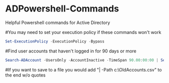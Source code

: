 # ADPowershell-Commands
Helpful Powershell commands for Active Directory

#You may need to set your execution policy if these commands won't work
```powershell 
Set-ExecutionPolicy -ExecutionPolicy -Bypass
```

#Find user accounts that haven't logged in for 90 days or more
```powershell
Search-ADAccount -UsersOnly -AccountInactive -TimeSpan 90.00:00:00 | Select-Object Name,LastLogonDate | Sort-Object LastLogonDate
```
#If you want to save to a file you would add  "| -Path c:\OldAccounts.csv" to the end w/o quotes

